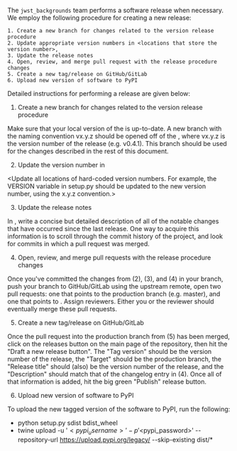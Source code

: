 The `jwst_backgrounds` team performs a software release when necessary. We employ the following procedure for creating
a new release:

    1. Create a new branch for changes related to the version release procedure
    2. Update appropriate version numbers in <locations that store the version number>,
    3. Update the release notes
    4. Open, review, and merge pull request with the release procedure changes
    5. Create a new tag/release on GitHub/GitLab
    6. Upload new version of software to PyPI

Detailed instructions for performing a release are given below:

1. Create a new branch for changes related to the version release procedure

Make sure that your local version of the <develop branch> is up-to-date. A new branch with the naming convention
vx.y.z should be opened off of the <develop branch>, where vx.y.z is the version number of the release
(e.g. v0.4.1). This branch should be used for the changes described in the rest of this document.

2. Update the version number in <locations that store the version number>

<Update all locations of hard-coded version numbers. For example, the VERSION variable in setup.py should be
updated to the new version number, using the x.y.z convention.>

3. Update the release notes

In <location of release notes>, write a concise but detailed description of all of the notable changes that have
occurred since the last release. One way to acquire this information is to scroll through the commit history of
the project, and look for commits in which a pull request was merged.

4. Open, review, and merge pull requests with the release procedure changes

Once you've committed the changes from (2), (3), and (4) in your branch, push your branch to GitHub/GitLab using
the upstream remote, open two pull requests: one that points to the production branch (e.g. master), and one
that points to <develop branch>. Assign reviewers. Either you or the reviewer should eventually merge these pull
requests.

5. Create a new tag/release on GitHub/GitLab

Once the pull request into the production branch from (5) has been merged, click on the releases button on the
main page of the repository, then hit the "Draft a new release button". The "Tag version" should be the version
number of the release, the "Target" should be the production branch, the "Release title" should (also) be the
version number of the release, and the "Description" should match that of the changelog entry in (4). Once all
of that information is added, hit the big green "Publish" release button.

6. Upload new version of software to PyPI

To upload the new tagged version of the software to PyPI, run the following:

- python setup.py sdist bdist_wheel
- twine upload -u '$<pypi_username>' -p '$<pypi_password>' --repository-url https://upload.pypi.org/legacy/
  --skip-existing dist/*
